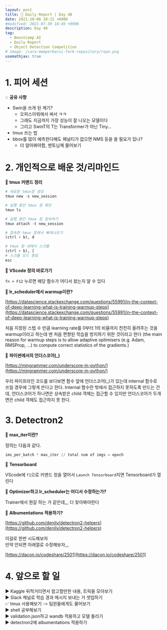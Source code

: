 ```yaml
---
layout: post
title: 📔 Daily Report | Day 48
date: 2021-10-06 10:15 +0900
#modified: 2021-07-30 18:49 +0900
description: Day 48
tag:
  - Boostcamp AI
  - Daily Report
  - Object Detection Competition
# image: /cara-memperbarui-fork-repository/repo.png
usemathjax: true
---
```


# 1. 피어 세션

💡 **공유 사항**

- Swin을 쓰게 된 계기?
    - 오피스아워에서 써서 ㅋㅋ
    - 그래도 지금까지 가장 성능이 잘 나오는 모델이다
    - 그리고 SwinT의 T는 Transformer가 아닌 Tiny...
- tmux 쓰는 법
- bbox를 많이 예측한다해도 페널티가 없으면 NMS 등을 쓸 필요가 있나?
    - 더 알아봐야함, 멘토님께 물어보기

# 2. 개인적으로 배운 것/리마인드

🌿 **tmux 커맨드 정리**

```py
# 새로운 tmux창 생성
tmux new -s new_session

# 실행 중인 tmux 창 확인
tmux ls

# 실행 중인 tmux 창 접속하기
tmux attach -t new_session

# 접속한 tmux 창에서 빠져나오기
(ctrl + b), d

# tmux 창 내에서 스크롤
(ctrl + b), [
# 스크롤 모드 종료
esc
```

🌿 **VScode 정의 바로가기**

`fn + F12` 누르면 해당 함수가 어디서 왔는지 알 수 있다

🌿 **lr_scheduler에서 warmup이란?**

[https://datascience.stackexchange.com/questions/55991/in-the-context-of-deep-learning-what-is-training-warmup-steps](https://datascience.stackexchange.com/questions/55991/in-the-context-of-deep-learning-what-is-training-warmup-steps)

처음 지정된 스텝 수 만큼 learning rate를 0부터 1의 비율까지 천천히 올려주는 것을 warmup이라고 하는데 맨 처음 편향된 학습을 방지하기 위한 것이라고 한다 (the main reason for warmup steps is to allow adaptive optimisers (e.g. Adam, RMSProp, ...) to compute correct statistics of the gradients.)

🌿 **파이썬에서의 언더스코어(_)**

[https://mingrammer.com/underscore-in-python/](https://mingrammer.com/underscore-in-python/)

우리 파이프라인 코드를 보다보면 함수 앞에 언더스코어(_)가 있는데 internal 함수로 쓰일 경우에 그렇게 쓴다고 한다. Internal 함수란 밖에서 접근하지 못하도록 만드는 건데, 언더스코어가 하나면은 상속받은 child 객체는 접근할 수 있지만 언더스코어가 두개면은 child 객체도 접근하지 못 한다.

# 3. Detectron2

🌿 **max_iter이란?**

정의는 다음과 같다.

```py
ims_per_batch * max_iter // total num of imgs = epoch
```

🌿 **Tensorboard**

VScode에 `f1`으로 커맨드 창을 열어서 `Launch Tensorboard`치면 Tensorboard가 열린다

🌿 **Optimizer하고 lr_scheduler는 어디서 수정하는가?**

Trainer에서 뭔갈 하는 거 같은데,,, 더 찾아봐야한다

🌿 **Albumentations 적용하기?**

[https://github.com/denilv/detectron2-helpers](https://github.com/denilv/detectron2-helpers)

이걸로 한번 시도해보자\
만약 안되면 아래껄로 수정해보자,,,

[https://dacon.io/codeshare/2501](https://dacon.io/codeshare/2501)

# 4. 앞으로 할 일

▶️ Kaggle 뒤적거리면서 참고할만한 내용, 트릭들 모아보기\
▶️ Slack 채널로 학습 경과 메시지 보내는 거 셋업하기\
✅ tmux 사용해보기 -> 팀원들에게도 물어보기\
▶️ shell 공부해보기\
▶️ validation.json하고 wandb 적용하고 모델 돌리기\
▶️ detectron2에 albumentations 적용하기